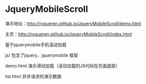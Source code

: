 JqueryMobileScroll
==================

演示地址：http://rogueren.github.io/JqueryMobileScroll/demo.html

主页：http://rogueren.github.io/JqueryMobileScroll/index.html

基于jquerymobile手机滚动加载

js/ 包含了jquery、jquerymobile 框架

demo.html 演示滑动加载（滚动加载的JS代码在页面底部）

list.html 异步请求的演示数据

